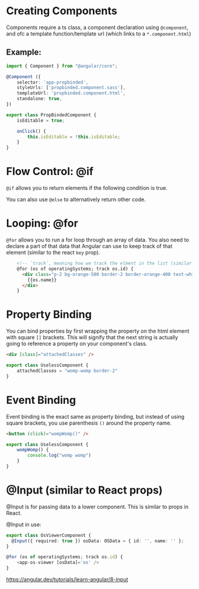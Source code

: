# Creating Components

Components require a ts class, a component declaration using `@component`, and ofc a template function/template url (which links to a `*.component.html`)

## Example:

```ts
import { Component } from "@angular/core";

@Component ({
    selector: 'app-propbinded',
    styleUrls: ['propbinded.component.sass'],
    templateUrl: 'propbinded.component.html',
    standalone: true,
})

export class PropBindedComponent {
    isEditable = true;

    onClick() {
        this.isEditable = !this.isEditable;
    }
}
```

# Flow Control: @if

`@if` allows you to return elements if the following condition is true.

You can also use `@else` to alternatively return other code.

# Looping: @for

`@for` allows you to run a for loop through an array of data. You also need to declare a part of that data that Angular can use to keep track of that element (similar to the react `key` prop).

```html
    <!-- `track`, meaning how we track the elment in the list (similar to react key) -->
    @for (os of operatingSystems; track os.id) {
      <div class="p-2 bg-orange-500 border-2 border-orange-400 text-white">
        {{os.name}}
      </div>
    }
```

# Property Binding

You can bind properties by first wrapping the property on the html element with square `[]` brackets. This will signify that the next string is actually going to reference a property on your component's class.

```html
<div [class]="attachedClasses" />
```
```ts
export class UselessComponent {
    attachedClasses = "womp-womp border-2"
}
```

# Event Binding

Event binding is the exact same as property binding, but instead of using square brackets, you use parenthesis `()` around the property name.

```html
<button (click)="wompWomp()" />
```
```ts
export class UselessComponent {
    wompWomp() {
        console.log("womp womp")
    }
}
```

# @Input (similar to React props)

@Input is for passing data to a lower component. This is similar to props in React.

@Input in use:
```ts
export class OsViewerComponent {
  @Input({ required: true }) osData: OSData = { id: '', name: '' };
}
```

```ts
@for (os of operatingSystems; track os.id) {
    <app-os-viewer [osData]='os' />
}
```

https://angular.dev/tutorials/learn-angular/8-input